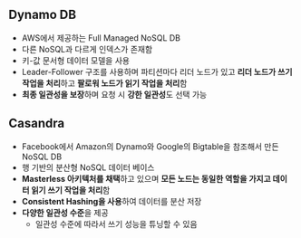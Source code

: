 ## Dynamo DB

- AWS에서 제공하는 Full Managed NoSQL DB
- 다른 NoSQL과 다르게 인덱스가 존재함
- 키-값 문서형 데이터 모델을 사용
- Leader-Follower 구조를 사용하며 파티션마다 리더 노드가 있고 **리더 노드가 쓰기 작업을 처리**하고 **팔로워 노드가 읽기 작업을 처리**함
- **최종 일관성을 보장**하며 요청 시 **강한 일관성**도 선택 가능

## Casandra

- Facebook에서 Amazon의 Dynamo와 Google의 Bigtable을 참조해서 만든 NoSQL DB
- 행 기반의 분산형 NoSQL 데이터 베이스 
- **Masterless 아키텍처를 채택**하고 있으며 **모든 노드는 동일한 역할을 가지고 데이터 읽기 쓰기 작업을 처리**함
- **Consistent Hashing을 사용**하여 데이터를 분산 저장
- **다양한 일관성 수준**을 제공
  - 일관성 수준에 따라서 쓰기 성능을 튜닝할 수 있음
